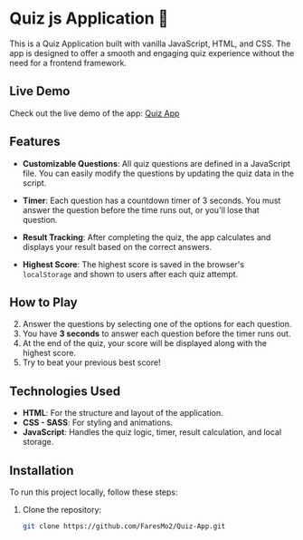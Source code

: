 # Quiz js Application 📝

This is a Quiz Application built with vanilla JavaScript, HTML, and CSS. The app is designed to offer a smooth and engaging quiz experience without the need for a frontend framework.

## Live Demo
Check out the live demo of the app: [Quiz App](https://quiz-app-beta-swart.vercel.app/)

## Features

- **Customizable Questions**: All quiz questions are defined in a JavaScript file. You can easily modify the questions by updating the quiz data in the script.
  
- **Timer**: Each question has a countdown timer of 3 seconds. You must answer the question before the time runs out, or you'll lose that question.

- **Result Tracking**: After completing the quiz, the app calculates and displays your result based on the correct answers.

- **Highest Score**: The highest score is saved in the browser's `localStorage` and shown to users after each quiz attempt.

## How to Play
2. Answer the questions by selecting one of the options for each question.
3. You have **3 seconds** to answer each question before the timer runs out.
4. At the end of the quiz, your score will be displayed along with the highest score.
5. Try to beat your previous best score!

## Technologies Used

- **HTML**: For the structure and layout of the application.
- **CSS - SASS**: For styling and animations.
- **JavaScript**: Handles the quiz logic, timer, result calculation, and local storage.

## Installation

To run this project locally, follow these steps:

1. Clone the repository:
   ```bash
   git clone https://github.com/FaresMo2/Quiz-App.git
